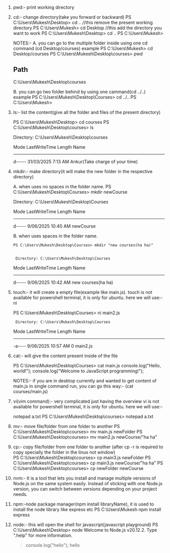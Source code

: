 <!-- Bash And Teriminal -->
<!-- terminal is nothing but another interface to do things on your machine -->

1. pwd:- print working directory 

2. cd:- change directory(take you forward or backward)
     PS C:\Users\Mukesh\Desktop> cd ..  //this remove the present working directory 
     PS C:\Users\Mukesh> cd Desktop   //this add the directory you want to work
     PS C:\Users\Mukesh\Desktop> cd ..
     PS C:\Users\Mukesh>

    NOTES:- 
    A. you can go to the multiple folder inside using one cd command (cd Desktop/courses)
      example
      PS C:\Users\Mukesh> cd Desktop/courses
      PS C:\Users\Mukesh\Desktop\courses> pwd

      Path
      ----
      C:\Users\Mukesh\Desktop\courses

    B. you can go two folder behind by using one cammand(cd ../..)  
       example
       PS C:\Users\Mukesh\Desktop\Courses> cd ../..
       PS C:\Users\Mukesh>


3. ls:- list the content(give all the folder and files of the present directory)
  
     PS C:\Users\Mukesh\Desktop> cd courses
     PS C:\Users\Mukesh\Desktop\courses> ls


      Directory: C:\Users\Mukesh\Desktop\courses


     Mode                 LastWriteTime         Length Name
     ----                 -------------         ------ ----
     d-----        31/03/2025   7:13 AM                Ankur(Take charge of
                                                  your time)


4. mkdir:- make directory(it will make the new folder in the respective directory)

    A. when uses no spaces in the folder name.
     PS C:\Users\Mukesh\Desktop\Courses> mkdir newCourse  


      Directory: C:\Users\Mukesh\Desktop\Courses


     Mode                 LastWriteTime         Length Name
     ----                 -------------         ------ ----
     d-----         9/06/2025  10:40 AM                newCourse

    B. when uses spaces in the folder name.
    
       PS C:\Users\Mukesh\Desktop\Courses> mkdir "new courses(ha ha)"


        Directory: C:\Users\Mukesh\Desktop\Courses


     Mode                 LastWriteTime         Length Name
     ----                 -------------         ------ ----
     d-----         9/06/2025  10:42 AM                new courses(ha ha)


5. touch:- it will create a empty file(example like main.js). touch is   not available for powershell terminal, it is only for ubuntu. 
     here we will use:-
     ni 
   
     PS C:\Users\Mukesh\Desktop\Courses> ni main2.js


        Directory: C:\Users\Mukesh\Desktop\Courses


     Mode                 LastWriteTime         Length Name
     ----                 -------------         ------ ----
     -a----         9/06/2025  10:57 AM              0 main2.js
  

6. cat:- will give the content present inside of the file 

     PS C:\Users\Mukesh\Desktop\Courses> cat main.js
     console.log("Hello, world!");
     console.log("Welcome to JavaScript programming!");

     NOTES:- if you are in desktop currently and wanted to get content of main.js in single command run, you can go this way:-
     (cat courses/main.js)


7. vi(vim command):-  very complicated just having the overview
     vi is not available for powershell terminal, it is only for ubuntu. 
     here we will use:-

     notepad a.txt 
     PS C:\Users\Mukesh\Desktop\courses> notepad a.txt

     
8. mv:- move file/folder from one folder to another
     PS C:\Users\Mukesh\Desktop\courses> mv main.js newFolder
     PS C:\Users\Mukesh\Desktop\courses> mv main2.js newCourse/"ha ha"


9. cp:- copy file/folder from one folder to another  (after cp -r is required to copy specially the folder in the linux not window)  
     PS C:\Users\Mukesh\Desktop\courses> cp main3.js newFolder
     PS C:\Users\Mukesh\Desktop\courses> cp main3.js newCourse/"ha ha" 
     PS C:\Users\Mukesh\Desktop\courses> cp newFolder newCourse


10. nvm:- It is a tool that lets you install and manage multiple versions of Node.js on the same system easily.
     Instead of sticking with one Node.js version, you can switch between versions depending on your project needs.



11. npm:-node package manager(npm install libraryName), 
     it is used to install the node library like express etc
     PS C:\Users\Mukesh npm install express



12. node:- this will open the shell for javascript(javascript playground)
      PS C:\Users\Mukesh\Desktop> node
      Welcome to Node.js v20.12.2.
      Type ".help" for more information.
      > console.log("hello");
      hello
